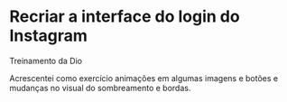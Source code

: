# Recriar a interface do login do Instagram

Treinamento da Dio

Acrescentei como exercício animações em algumas imagens e botões e mudanças no visual do sombreamento e bordas.
